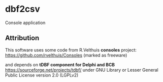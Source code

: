 # dbf2csv 
Console application 

## Attribution
This software uses some code from R.Velthuis **consoles** project: https://github.com/rvelthuis/Consoles (marked as freeware)

and depends on **tDBF component for Delphi and BCB** https://sourceforge.net/projects/tdbf/ under GNU Library or Lesser General Public License version 2.0 (LGPLv2)

